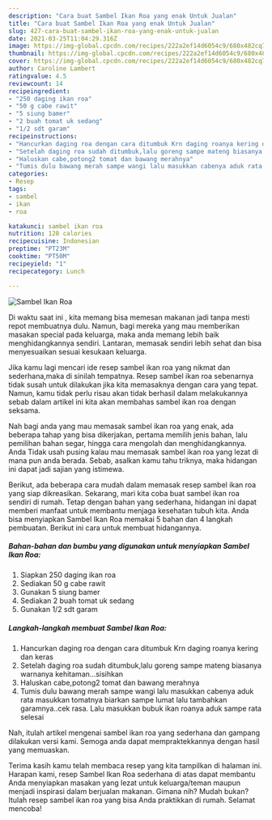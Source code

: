 ```yaml
---
description: "Cara buat Sambel Ikan Roa yang enak Untuk Jualan"
title: "Cara buat Sambel Ikan Roa yang enak Untuk Jualan"
slug: 427-cara-buat-sambel-ikan-roa-yang-enak-untuk-jualan
date: 2021-03-25T11:04:29.316Z
image: https://img-global.cpcdn.com/recipes/222a2ef14d6054c9/680x482cq70/sambel-ikan-roa-foto-resep-utama.jpg
thumbnail: https://img-global.cpcdn.com/recipes/222a2ef14d6054c9/680x482cq70/sambel-ikan-roa-foto-resep-utama.jpg
cover: https://img-global.cpcdn.com/recipes/222a2ef14d6054c9/680x482cq70/sambel-ikan-roa-foto-resep-utama.jpg
author: Caroline Lambert
ratingvalue: 4.5
reviewcount: 14
recipeingredient:
- "250 daging ikan roa"
- "50 g cabe rawit"
- "5 siung bamer"
- "2 buah tomat uk sedang"
- "1/2 sdt garam"
recipeinstructions:
- "Hancurkan daging roa dengan cara ditumbuk Krn daging roanya kering dan keras"
- "Setelah daging roa sudah ditumbuk,lalu goreng sampe mateng biasanya warnanya kehitaman...sisihkan"
- "Haluskan cabe,potong2 tomat dan bawang merahnya"
- "Tumis dulu bawang merah sampe wangi lalu masukkan cabenya aduk rata masukkan tomatnya biarkan sampe lumat lalu tambahkan garamnya..cek rasa. Lalu masukkan bubuk ikan roanya aduk sampe rata selesai"
categories:
- Resep
tags:
- sambel
- ikan
- roa

katakunci: sambel ikan roa 
nutrition: 128 calories
recipecuisine: Indonesian
preptime: "PT23M"
cooktime: "PT50M"
recipeyield: "1"
recipecategory: Lunch

---
```



![Sambel Ikan Roa](https://img-global.cpcdn.com/recipes/222a2ef14d6054c9/680x482cq70/sambel-ikan-roa-foto-resep-utama.jpg)

Di waktu  saat ini , kita memang bisa memesan makanan jadi tanpa mesti repot membuatnya dulu. Namun, bagi mereka yang mau memberikan masakan special pada keluarga, maka anda memang lebih baik menghidangkannya sendiri. Lantaran, memasak sendiri lebih sehat dan bisa menyesuaikan sesuai kesukaan keluarga.

Jika kamu lagi mencari ide resep sambel ikan roa yang nikmat dan sederhana,maka di sinilah tempatnya. Resep sambel ikan roa  sebenarnya tidak susah untuk dilakukan jika kita memasaknya dengan cara yang tepat. Namun, kamu tidak perlu risau akan tidak berhasil dalam melakukannya 
sebab dalam artikel ini kita akan membahas sambel ikan roa dengan seksama.  



Nah bagi anda yang mau memasak sambel ikan roa yang enak, ada beberapa tahap yang bisa dikerjakan, pertama memilih jenis bahan, lalu pemilihan bahan segar, hingga cara mengolah dan menghidangkannya. Anda Tidak usah pusing kalau mau memasak sambel ikan roa yang lezat di mana pun anda berada. Sebab, asalkan kamu  tahu triknya, maka hidangan ini dapat jadi sajian yang istimewa.

Berikut, ada beberapa cara mudah dalam memasak resep sambel ikan roa yang siap dikreasikan. Sekarang, mari kita coba buat sambel ikan roa sendiri di rumah. Tetap dengan bahan yang sederhana, hidangan ini dapat memberi manfaat untuk membantu menjaga kesehatan tubuh kita. Anda bisa menyiapkan Sambel Ikan Roa memakai 5 bahan dan 4 langkah pembuatan. Berikut ini cara untuk membuat hidangannya.

<!--inarticleads1-->

##### Bahan-bahan dan bumbu yang digunakan untuk menyiapkan Sambel Ikan Roa:

1. Siapkan 250 daging ikan roa
1. Sediakan 50 g cabe rawit
1. Gunakan 5 siung bamer
1. Sediakan 2 buah tomat uk sedang
1. Gunakan 1/2 sdt garam




<!--inarticleads2-->

##### Langkah-langkah membuat Sambel Ikan Roa:

1. Hancurkan daging roa dengan cara ditumbuk Krn daging roanya kering dan keras
1. Setelah daging roa sudah ditumbuk,lalu goreng sampe mateng biasanya warnanya kehitaman...sisihkan
1. Haluskan cabe,potong2 tomat dan bawang merahnya
1. Tumis dulu bawang merah sampe wangi lalu masukkan cabenya aduk rata masukkan tomatnya biarkan sampe lumat lalu tambahkan garamnya..cek rasa. Lalu masukkan bubuk ikan roanya aduk sampe rata selesai




Nah, itulah artikel mengenai  sambel ikan roa  yang sederhana dan gampang dilakukan versi kami. Semoga anda dapat mempraktekkannya dengan hasil yang memuaskan. 

Terima kasih kamu telah membaca resep yang kita tampilkan di halaman ini. Harapan kami, resep  Sambel Ikan Roa sederhana di atas dapat membantu Anda menyiapkan masakan yang lezat untuk keluarga/teman maupun menjadi inspirasi dalam berjualan makanan. Gimana nih? Mudah bukan? Itulah resep sambel ikan roa yang bisa Anda praktikkan di rumah. Selamat mencoba!

